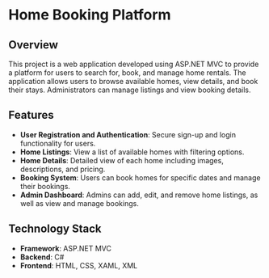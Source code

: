 # Home Booking Platform

## Overview

This project is a web application developed using ASP.NET MVC to provide a platform for users to search for, book, and manage home rentals. The application allows users to browse available homes, view details, and book their stays. Administrators can manage listings and view booking details.

## Features

- **User Registration and Authentication**: Secure sign-up and login functionality for users.
- **Home Listings**: View a list of available homes with filtering options.
- **Home Details**: Detailed view of each home including images, descriptions, and pricing.
- **Booking System**: Users can book homes for specific dates and manage their bookings.
- **Admin Dashboard**: Admins can add, edit, and remove home listings, as well as view and manage bookings.

## Technology Stack

- **Framework**: ASP.NET MVC
- **Backend**: C#
- **Frontend**: HTML, CSS, XAML, XML
